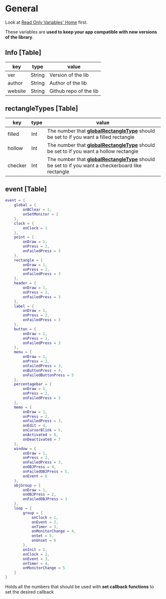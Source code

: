 # General

Look at [Read Only Variables' Home](index.md#general) first.

These variables are **used to keep your app compatible with new versions of the library**.

## Info [Table]

| key     | type   | value                  |
| ------- | ------ | ---------------------- |
| ver     | String | Version of the lib     |
| author  | String | Author of the lib      |
| website | String | Github repo of the lib |

## rectangleTypes [Table]

| key     | type | value                                                                                                                                                           |
| ------- | ---- | --------------------------------------------------------------------------------------------------------------------------------------------------------------- |
| filled  | Int  | The number that [**globalRectangleType**](../writeable_variables/drawing.md#globalrectangletype-int) should be set to if you want a filled rectangle            |
| hollow  | Int  | The number that [**globalRectangleType**](../writeable_variables/drawing.md#globalrectangletype-int) should be set to if you want a hollow rectangle            |
| checker | Int  | The number that [**globalRectangleType**](../writeable_variables/drawing.md#globalrectangletype-int) should be set to if you want a checkerboard like rectangle |

## event [Table]

```lua
event = {
    global = {
        onBClear = 1,
        onSetMonitor = 2
    },
    clock = {
        onClock = 1
    },
    point = {
        onDraw = 1,
        onPress = 2,
        onFailedPress = 3
    },
    rectangle = {
        onDraw = 1,
        onPress = 2,
        onFailedPress = 3
    },
    header = {
        onDraw = 1,
        onPress = 2,
        onFailedPress = 3
    },
    label = {
        onDraw = 1,
        onPress = 2,
        onFailedPress = 3
    },
    button = {
        onDraw = 1,
        onPress = 2,
        onFailedPress = 3
    },
    menu = {
        onDraw = 1,
        onPress = 2,
        onFailedPress = 3,
        onButtonPress = 4,
        onFailedButtonPress = 5
    },
    percentagebar = {
        onDraw = 1,
        onPress = 2,
        onFailedPress = 3
    },
    memo = {
        onDraw = 1,
        onPress = 2,
        onFailedPress = 3,
        onEdit = 4,
        onCursorBlink = 5,
        onActivated = 6,
        onDeactivated = 7
    },
    window = {
        onDraw = 1,
        onPress = 2,
        onFailedPress = 3,
        onOBJPress = 4,
        onFailedOBJPress = 5,
        onEvent = 6
    },
    objGroup = {
        onDraw = 1,
        onOBJPress = 2,
        onFailedOBJPress = 3
    },
    loop = {
        group = {
            onClock = 1,
            onEvent = 2,
            onTimer = 3,
            onMonitorChange = 4,
            onSet = 5,
            onUnset = 6
        },
        onInit = 1,
        onClock = 2,
        onEvent = 3,
        onTimer = 4,
        onMonitorChange = 5
    }
}
```

Holds all the numbers that should be used with **set callback functions** to set the desired callback

